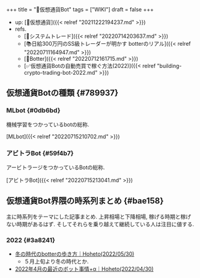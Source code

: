 +++
title = "📝仮想通貨Bot"
tags = ["WIKI"]
draft = false
+++

-   up: [📝仮想通貨]({{< relref "20211222194237.md" >}})
-   refs.
    -   [📝システムトレード]({{< relref "20220714203637.md" >}})
    -   [📚日給300万円のSS級トレーダーが明かす botterのリアル]({{< relref "20220711164947.md" >}})
    -   [🔖Botter]({{< relref "20220712161715.md" >}})
    -   [✅仮想通貨Botの自動売買で稼ぐ方法(2022)]({{< relref "building-crypto-trading-bot-2022.md" >}})


## 仮想通貨Botの種類 {#789937}


### MLbot {#0db6bd}

機械学習をつかっているbotの総称.

[MLbot]({{< relref "20220715210702.md" >}})


### アビトラBot {#59f4b7}

アービトラージをつかっているBotの総称.

[アビトラBot]({{< relref "20220715213041.md" >}})


## 仮想通貨Bot界隈の時系列まとめ {#bae158}

主に時系列をテーマにした記事まとめ. 上昇相場と下降相場, 稼げる時期と稼げない時期があるはず. そしてそれらを乗り越えて継続している人は注目に値する.


### 2022 {#3a8241}

-   [冬の時代のbotterの歩き方｜Hoheto(2022/05/30)](https://note.com/hht/n/n8f4afa2ec02a)
    -   ５月上旬より冬の時代とか.
-   [2022年4月の最近のボット事情+α｜Hoheto(2022/04/30)](https://note.com/hht/n/n12944d9c9367)
